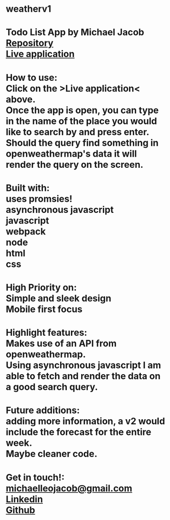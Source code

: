 # weatherv1

# Todo List App by Michael Jacob<br><a href="https://github.com/Michaelleojacob/weatherv1" target="_blank">Repository</a> <br><a href="https://michaelleojacob.github.io/weatherv1/" target="_blank">Live application</a>

# How to use:<br>Click on the >Live application< above.<br>Once the app is open, you can type in the name of the place you would like to search by and press enter.<br>Should the query find something in openweathermap's data it will render the query on the screen.

# Built with:<br>uses promsies!<br>asynchronous javascript<br>javascript<br>webpack<br>node<br>html<br>css

# High Priority on:<br>Simple and sleek design<br>Mobile first focus

# Highlight features:<br>Makes use of an API from openweathermap.<br>Using asynchronous javascript I am able to fetch and render the data on a good search query.

# Future additions:<br>adding more information, a v2 would include the forecast for the entire week.<br>Maybe cleaner code.

# Get in touch!:<br> michaelleojacob@gmail.com<br><a href="https://www.linkedin.com/public-profile/in/michael-leo-jacob" target="_blank">Linkedin</a><br><a href="https://https://github.com/Michaelleojacob" target="_blank">Github</a>
